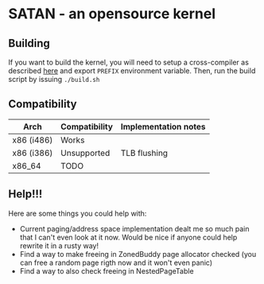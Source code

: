 # SATAN - an opensource kernel
## Building
If you want to build the kernel, you will need to setup a cross-compiler as described [here](https://wiki.osdev.org/GCC_Cross-Compiler) and export `PREFIX` environment variable.
Then, run the build script by issuing `./build.sh`

## Compatibility
|    Arch    | Compatibility | Implementation notes |
|------------|---------------|----------------------|
| x86 (i486) |     Works     |                      |
| x86 (i386) |  Unsupported  |     TLB flushing     |
|   x86_64   |     TODO      |                      |

## Help!!!
Here are some things you could help with:
- Current paging/address space implementation dealt me so much pain that I can't even look at it now.
Would be nice if anyone could help rewrite it in a rusty way!
- Find a way to make freeing in ZonedBuddy page allocator checked (you can free a random page rigth now and it won't even panic)
- Find a way to also check freeing in NestedPageTable
